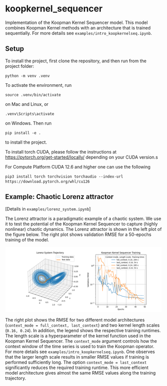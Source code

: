 # koopkernel_sequencer
Implementation of the Koopman Kernel Sequencer model.
This model combines Koopman Kernel methods with an architecture that is trained sequentially.
For more details see `examples/intro_koopkernelseq.ipynb`.


## Setup
To install the project, first clone the repository, and then run from the project folder:
```
python -m venv .venv
```
To activate the environment, run
```
source .venv/bin/activate
```
on Mac and Linux, or
```
.venv\Scripts\activate
```
on Windows. Then run
```
pip install -e .
```
to install the project.

To install torch CUDA, please follow the instructions at https://pytorch.org/get-started/locally/ depending on your CUDA version.s

For Compute Platform CUDA 12.6 and higher one can use the following

```
pip3 install torch torchvision torchaudio --index-url https://download.pytorch.org/whl/cu126
```



## Example: Chaotic Lorenz attractor

[Details in `examples/lorenz_system.ipynb`]

The Lorenz attractor is a paradigmatic example of a chaotic system.
We use it to test the potential of the Koopman Kernel Sequencer to capture (highly nonlinear) chaotic dynamics.
The Lorenz attractor is shown in the left plot of the figure below.
The right plot shows validation RMSE for a 50-epochs training of the model.

![Lorenz_attractor](./plots/Lorenz_attractor_kkseq_training.png)

The right plot shows the RMSE for two different model architectures (`context_mode = full_context, last_context`) and two kernel length scales (`0.16, 0.24`).
In addition, the legend shows the respective training runtimes.
The length scale is a hyperparameter of the kernel function used in the Koopman Kernel Sequencer.
The `context_mode` argument controls how the context window of the time series is used to train the Koopman operator.
For more details see `examples/intro_koopkernelseq.ipynb`.
One observes that the larger length scale results in smaller RMSE values if training is performed sufficiently long.
The option `context_mode = last_context` significantly reduces the required training runtime.
This more efficient model architecture gives almost the same RMSE values along the training trajectory.
